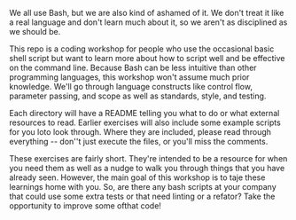 We all use Bash, but we are also kind of ashamed of it. We don't treat it like a real language and don't learn much about it, so we aren't as disciplined as we should be.

This repo is a coding workshop for people who use the occasional basic shell script but want to learn more about how to script well and be effective on the command line. Because Bash can be less intuitive than other programming languages, this workshop won't assume much prior knowledge. We'll go through language constructs like control flow, parameter passing, and scope as well as standards, style, and testing.

Each directory will have a README telling you what to do or what external resources to read. Earlier exercises will also include some example scripts for you loto look through. Where they are included, please read through everything -- don''t just execute the files, or you'll miss the comments.

These exercises are fairly short. They're intended to be a resource for when you need them as well as a nudge to walk you through things that you have already seen. However, the main goal of this workshop is to taje these learnings home with you. So, are there any bash scripts at your company that could use some extra tests or that need linting or a refator? Take the opportunity to improve some ofthat code!
